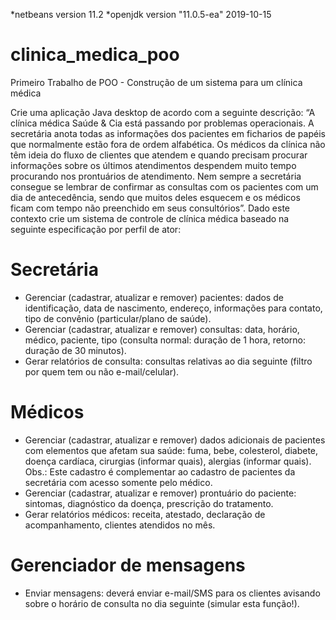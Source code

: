 *netbeans version 11.2
*openjdk version "11.0.5-ea" 2019-10-15

# clinica_medica_poo
Primeiro Trabalho de POO - Construção de um sistema para um clínica médica

Crie uma aplicação Java desktop de acordo com a seguinte descrição:
“A clínica médica Saúde & Cia está passando por problemas operacionais. A secretária
anota todas as informações dos pacientes em ficharios de papéis que normalmente
estão fora de ordem alfabética. Os médicos da clínica não têm ideia do fluxo de
clientes que atendem e quando precisam procurar informações sobre os últimos
atendimentos despendem muito tempo procurando nos prontuários de atendimento.
Nem sempre a secretária consegue se lembrar de confirmar as consultas com os
pacientes com um dia de antecedência, sendo que muitos deles esquecem e os
médicos ficam com tempo não preenchido em seus consultórios”.
Dado este contexto crie um sistema de controle de clínica médica baseado na seguinte
especificação por perfil de ator:

# Secretária
 * Gerenciar (cadastrar, atualizar e remover) pacientes: dados de identificação,
data de nascimento, endereço, informações para contato, tipo de convênio
(particular/plano de saúde).
 * Gerenciar (cadastrar, atualizar e remover) consultas: data, horário, médico,
paciente, tipo (consulta normal: duração de 1 hora, retorno: duração de 30
minutos).
 * Gerar relatórios de consulta: consultas relativas ao dia seguinte (filtro por quem
tem ou não e-mail/celular).
# Médicos
 * Gerenciar (cadastrar, atualizar e remover) dados adicionais de pacientes com
elementos que afetam sua saúde: fuma, bebe, colesterol, diabete, doença
cardíaca, cirurgias (informar quais), alergias (informar quais). Obs.: Este cadastro é 
complementar ao cadastro de pacientes da secretária com acesso somente pelo
médico.
 * Gerenciar (cadastrar, atualizar e remover) prontuário do paciente: sintomas,
diagnóstico da doença, prescrição do tratamento.
 * Gerar relatórios médicos: receita, atestado, declaração de acompanhamento,
clientes atendidos no mês.
# Gerenciador de mensagens
 * Enviar mensagens: deverá enviar e-mail/SMS para os clientes avisando sobre o
horário de consulta no dia seguinte (simular esta função!). 
